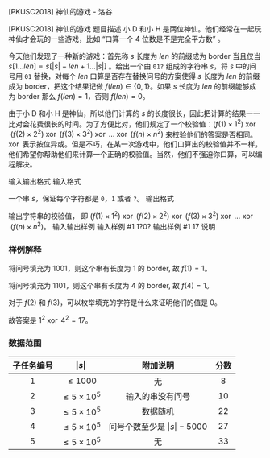



[PKUSC2018] 神仙的游戏 - 洛谷














[PKUSC2018] 神仙的游戏
题目描述
小 D 和小 H 是两位神仙。他们经常在一起玩神仙才会玩的一些游戏，比如 “口算一个 4 位数是不是完全平方数” 。

今天他们发现了一种新的游戏：首先称 $s$ 长度为 $len$ 的前缀成为 border 当且仅当 $s[1\dots len ] = s[|s|-len + 1\dots |s|]$ 。给出一个由 $\texttt{01?}$ 组成的字符串 $s$，将 $s$ 中的问号用 $\texttt{01}$ 替换，对每个 $len$ 口算是否存在替换问号的方案使得 $s$ 长度为 $len$ 的前缀成为 border，把这个结果记做 $f(len)\in \{0,1\}$。如果 $s$ 长度为 $len$ 的前缀能够成为 border 那么 $f(len) = 1$，否则 $f(len) = 0$。

由于小 D 和小 H 是神仙，所以他们计算的 $s$ 的长度很长，因此把计算的结果一一比对会花费很长的时间。为了方便比对，他们规定了一个校验值：$(f(1)\times 1^2)~\operatorname{xor}~(f(2)\times 2^2)~\operatorname{xor}~(f(3)\times 3^2)~\operatorname{xor}~\dots~\operatorname{xor}~(f(n)\times n^2)$ 来校验他们的答案是否相同。$\operatorname{xor}$ 表示按位异或。但是不巧，在某一次游戏中，他们口算出的校验值并不一样，他们希望你帮助他们来计算一个正确的校验值。当然，他们不强迫你口算，可以编程解决。

输入输出格式
输入格式

一个串 $s$，保证每个字符都是 $\texttt 0$，$\texttt 1$ 或者 $\texttt ?$。
输出格式

输出字符串的校验值， 即 $(f(1)\times 1^2)~\operatorname{xor}~(f(2)\times 2^2)~\operatorname{xor}~(f(3)\times 3^2)~\operatorname{xor}~\dots~\operatorname{xor}~(f(n)\times n^2)$。
输入输出样例
输入样例 #1
1?0?
输出样例 #1
17
说明
### 样例解释

将问号填充为 1001，则这个串有长度为 1 的 border, 故 $f(1) = 1$。

将问号填充为 1101，则这个串有长度为 4 的 border, 故 $f(4) = 1$。

对于 $f(2)$ 和 $f(3)$，可以枚举填充的字符是什么来证明他们的值是 0。

故答案是 $1^2~\operatorname{xor}~4^2=17$。

### 数据范围

| 子任务编号 |        $\lvert s \rvert$         |         附加说明         | 分数 |
| :--------: | :------------------: | :----------------------: | :--: |
|     1      |     $\leq 1000$      |            无            |  8   |
|     2      | $\leq 5 \times 10^5$ |     输入的串没有问号     |  10  |
|     3      | $\leq 5\times 10^5$  |         数据随机         |  22  |
|     4      | $\leq 5\times 10^5$  | 问号个数至少是 $\lvert s \rvert -5000$ |  27  |
|     5      | $\leq 5\times 10^5$  |            无            |  33  |







